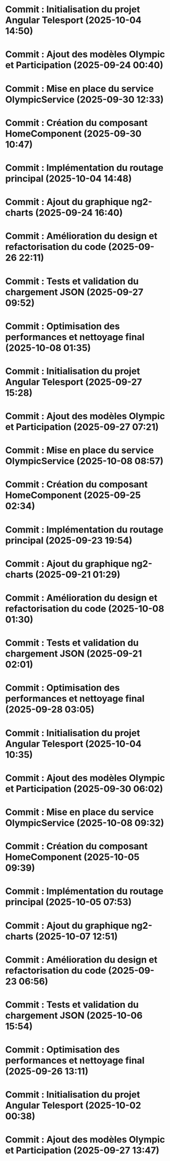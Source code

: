 
# Commit : Initialisation du projet Angular Telesport (2025-10-04 14:50) 

# Commit : Ajout des modèles Olympic et Participation (2025-09-24 00:40) 

# Commit : Mise en place du service OlympicService (2025-09-30 12:33) 

# Commit : Création du composant HomeComponent (2025-09-30 10:47) 

# Commit : Implémentation du routage principal (2025-10-04 14:48) 

# Commit : Ajout du graphique ng2-charts (2025-09-24 16:40) 

# Commit : Amélioration du design et refactorisation du code (2025-09-26 22:11) 

# Commit : Tests et validation du chargement JSON (2025-09-27 09:52) 

# Commit : Optimisation des performances et nettoyage final (2025-10-08 01:35) 

# Commit : Initialisation du projet Angular Telesport (2025-09-27 15:28) 

# Commit : Ajout des modèles Olympic et Participation (2025-09-27 07:21) 

# Commit : Mise en place du service OlympicService (2025-10-08 08:57) 

# Commit : Création du composant HomeComponent (2025-09-25 02:34) 

# Commit : Implémentation du routage principal (2025-09-23 19:54) 

# Commit : Ajout du graphique ng2-charts (2025-09-21 01:29) 

# Commit : Amélioration du design et refactorisation du code (2025-10-08 01:30) 

# Commit : Tests et validation du chargement JSON (2025-09-21 02:01) 

# Commit : Optimisation des performances et nettoyage final (2025-09-28 03:05) 

# Commit : Initialisation du projet Angular Telesport (2025-10-04 10:35) 

# Commit : Ajout des modèles Olympic et Participation (2025-09-30 06:02) 

# Commit : Mise en place du service OlympicService (2025-10-08 09:32) 

# Commit : Création du composant HomeComponent (2025-10-05 09:39) 

# Commit : Implémentation du routage principal (2025-10-05 07:53) 

# Commit : Ajout du graphique ng2-charts (2025-10-07 12:51) 

# Commit : Amélioration du design et refactorisation du code (2025-09-23 06:56) 

# Commit : Tests et validation du chargement JSON (2025-10-06 15:54) 

# Commit : Optimisation des performances et nettoyage final (2025-09-26 13:11) 

# Commit : Initialisation du projet Angular Telesport (2025-10-02 00:38) 

# Commit : Ajout des modèles Olympic et Participation (2025-09-27 13:47) 

